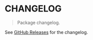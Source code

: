 # CHANGELOG

> Package changelog.

See [GitHub Releases](https://github.com/stdlib-js/array-typed-unsigned-integer-ctors/releases) for the changelog.